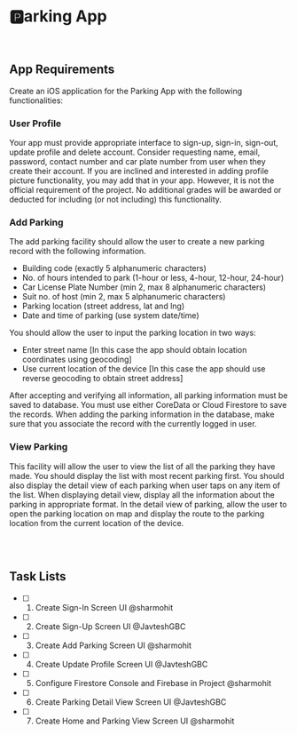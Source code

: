 # 🅿️arking App
&nbsp;
## App Requirements
Create an iOS application for the Parking App with the following functionalities:
### User Profile  
  Your app must provide appropriate interface to sign-up, sign-in, sign-out, update profile and delete
  account. Consider requesting name, email, password, contact number and car plate number from
  user when they create their account.
  If you are inclined and interested in adding profile picture functionality, you may add that in your
  app. However, it is not the official requirement of the project. No additional grades will be awarded
  or deducted for including (or not including) this functionality.
### Add Parking
The add parking facility should allow the user to create a new parking record with the following
information.
- Building code (exactly 5 alphanumeric characters)
- No. of hours intended to park (1-hour or less, 4-hour, 12-hour, 24-hour)
- Car License Plate Number (min 2, max 8 alphanumeric characters)
- Suit no. of host (min 2, max 5 alphanumeric characters)
- Parking location (street address, lat and lng)
- Date and time of parking (use system date/time)  
  
You should allow the user to input the parking location in two ways:
- Enter street name [In this case the app should obtain location coordinates using geocoding]
- Use current location of the device [In this case the app should use reverse geocoding to obtain
street address]  
  
After accepting and verifying all information, all parking information must be saved to database. You
must use either CoreData or Cloud Firestore to save the records. When adding the parking
information in the database, make sure that you associate the record with the currently logged in
user.
### View Parking
This facility will allow the user to view the list of all the parking they have made. You should display
the list with most recent parking first. You should also display the detail view of each parking when
user taps on any item of the list. When displaying detail view, display all the information about the
parking in appropriate format. In the detail view of parking, allow the user to open the parking
location on map and display the route to the parking location from the current location of the device.
##
&nbsp;
## Task Lists
- [ ] 1. Create Sign-In Screen UI @sharmohit
- [ ] 2. Create Sign-Up Screen UI @JavteshGBC
- [ ] 3. Create Add Parking Screen UI @sharmohit
- [ ] 4. Create Update Profile Screen UI @JavteshGBC
- [ ] 5. Configure Firestore Console and Firebase in Project @sharmohit
- [ ] 6. Create Parking Detail View Screen UI @JavteshGBC
- [ ] 7. Create Home and Parking View Screen UI @sharmohit
##
